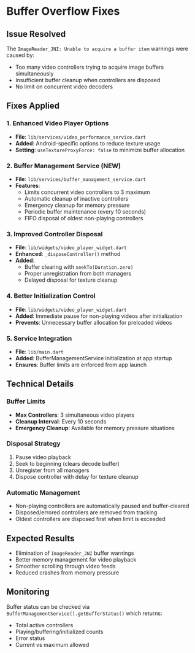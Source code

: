 # Buffer Overflow Fixes

## Issue Resolved
The `ImageReader_JNI: Unable to acquire a buffer item` warnings were caused by:
- Too many video controllers trying to acquire image buffers simultaneously
- Insufficient buffer cleanup when controllers are disposed
- No limit on concurrent video decoders

## Fixes Applied

### 1. Enhanced Video Player Options
- **File**: `lib/services/video_performance_service.dart`
- **Added**: Android-specific options to reduce texture usage
- **Setting**: `useTextureProxyForce: false` to minimize buffer allocation

### 2. Buffer Management Service (NEW)
- **File**: `lib/services/buffer_management_service.dart`
- **Features**:
  - Limits concurrent video controllers to 3 maximum
  - Automatic cleanup of inactive controllers
  - Emergency cleanup for memory pressure
  - Periodic buffer maintenance (every 10 seconds)
  - FIFO disposal of oldest non-playing controllers

### 3. Improved Controller Disposal
- **File**: `lib/widgets/video_player_widget.dart`
- **Enhanced**: `_disposeController()` method
- **Added**: 
  - Buffer clearing with `seekTo(Duration.zero)`
  - Proper unregistration from both managers
  - Delayed disposal for texture cleanup

### 4. Better Initialization Control
- **File**: `lib/widgets/video_player_widget.dart`
- **Added**: Immediate pause for non-playing videos after initialization
- **Prevents**: Unnecessary buffer allocation for preloaded videos

### 5. Service Integration
- **File**: `lib/main.dart`
- **Added**: BufferManagementService initialization at app startup
- **Ensures**: Buffer limits are enforced from app launch

## Technical Details

### Buffer Limits
- **Max Controllers**: 3 simultaneous video players
- **Cleanup Interval**: Every 10 seconds
- **Emergency Cleanup**: Available for memory pressure situations

### Disposal Strategy
1. Pause video playback
2. Seek to beginning (clears decode buffer)
3. Unregister from all managers
4. Dispose controller with delay for texture cleanup

### Automatic Management
- Non-playing controllers are automatically paused and buffer-cleared
- Disposed/errored controllers are removed from tracking
- Oldest controllers are disposed first when limit is exceeded

## Expected Results
- Elimination of `ImageReader_JNI` buffer warnings
- Better memory management for video playback
- Smoother scrolling through video feeds
- Reduced crashes from memory pressure

## Monitoring
Buffer status can be checked via `BufferManagementService().getBufferStatus()` which returns:
- Total active controllers
- Playing/buffering/initialized counts  
- Error status
- Current vs maximum allowed